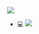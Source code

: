 ![](https://img.shields.io/badge/-PSAT-black)

<!--https://img.shields.io/badge/텍스트-뱃지컬러?style=flat-square&logo=이모지이름&logoColor=white-->
- 💻 <img src="https://img.shields.io/badge/Python-3766AB?style=flat-square&logo=Python&logoColor=white"/></a>
